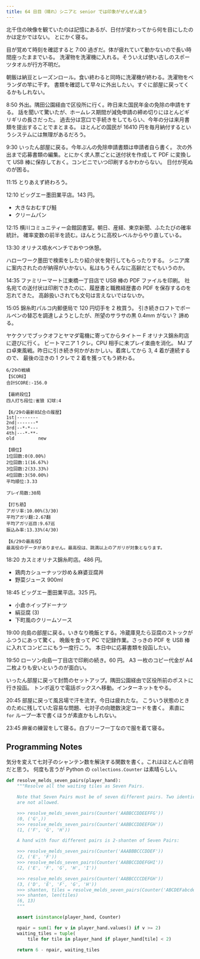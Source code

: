 ```yaml
---
title: 64 日目（晴れ）シニアと senior では印象がぜんぜん違う
---
```


北千住の映像を観ていたのは記憶にあるが、日付が変わってから何を目にしたのかは定かではない。
とにかく寝る。

目が覚めて時刻を確認すると 7:00 過ぎだ。体が疲れていて動かないので長い時間座ったままでいる。
洗濯物を洗濯機に入れる。そういえば使い古しのスポーツタオルが行方不明だ。

朝飯は納豆とレーズンロール。食い終わると同時に洗濯機が終わる。洗濯物をベランダの竿に干す。
書類を確認して早々に外出したい。すぐに部屋に戻ってくるかもしれない。

8:50 外出。隅田公園経由で区役所に行く。昨日来た国民年金の免除の申請をする。
話を聞いて驚いたが、ホームレス期間が減免申請の締め切りにほとんどギリギリの長さだった。
過去分は窓口で手続きをしてもらい、今年の分は来月書類を提出することでまとまる。
ほとんどの国民が 16410 円を毎月納付するというシステムには無理があるだろう。

9:30 いったん部屋に戻る。今年ぶんの免除申請書類は申請者自ら書く。
次の外出まで応募書類の編集。とにかく求人票ごとに送付状を作成して
PDF に変換して USB 棒に保存しておく。コンビニでいつ印刷するかわからない。
日付が死ぬのが困る。

11:15 とりあえず終わろう。

12:10 ビッグエー墨田業平店。143 円。

* 大きなおむすび鮭
* クリームパン

12:15 横川コミュニティー会館図書室。朝日、産経、東京新聞、ふたたびの確率統計。
確率変数の前半を読む。ほんとうに高校レベルからやり直している。

13:30 オリナス噴水ベンチでおやつ休憩。

ハローワーク墨田で検索をしたり紹介状を発行してもらったりする。
シニア席に案内されたのが納得がいかない。私はもうそんなに高齢だとでもいうのか。

14:35 ファミリーマート江東橋一丁目店で USB 棒の PDF ファイルを印刷。
社名宛ての送付状は印刷できたのに、履歴書と職務経歴書の PDF を保存するのを忘れてきた。
高齢扱いされても文句は言えないではないか。

15:05 錦糸町パルコ内郵便局で 120 円切手を 2 枚買う。
引き続きロフトでボールペンの替芯を調達しようとしたが、所望のサラサの黒 0.4mm がない？
諦める。

ヤケクソでブックオフとヤマダ電機に寄ってからタイトー F オリナス錦糸町店に遊びに行く。
ビートマニア 1 クレ。CPU 相手に未プレイ楽曲を消化。
MJ プロ卓東風戦。昨日に引き続き何かがおかしい。着席してから 3, 4 着が連続するので、
最後の泣きの 1 クレで 2 着を獲ってもう終わる。

```text
6/29の戦績
【SCORE】
合計SCORE:-156.0

【最終段位】
四人打ち段位:雀狼 幻球:4

【6/29の最新8試合の履歴】
1st|--------
2nd|-------*
3rd|--*-*---
4th|---*-**-
old         new

【順位】
1位回数:0(0.00%)
2位回数:1(16.67%)
3位回数:2(33.33%)
4位回数:3(50.00%)
平均順位:3.33

プレイ局数:30局

【打ち筋】
アガリ率:10.00%(3/30)
平均アガリ翻:2.67翻
平均アガリ巡目:9.67巡
振込み率:13.33%(4/30)

【6/29の最高役】
最高役のデータがありません。最高役は、跳満以上のアガリが対象となります。
```

18:20 カスミオリナス錦糸町店。486 円。

* 鶏肉カシューナッツ炒め＆麻婆豆腐丼
* 野菜ジュース 900ml

18:45 ビッグエー墨田業平店。325 円。

* 小倉ホイップドーナツ
* 絹豆腐 (3)
* 下町風のクリームソース

19:00 向島の部屋に戻る。いきなり晩飯とする。冷蔵庫見たら豆腐のストックがふつうにあって驚く。
晩飯を食って PC で記録作業。さっきの PDF を USB 棒に入れてコンビニにもう一度行こう。
本日中に応募書類を投函したい。

19:50 ローソン向島一丁目店で印刷の続き。60 円。
A3 一枚のコピー代金が A4 二枚よりも安いというのが面白い。

いったん部屋に戻って封筒のセットアップ。隅田公園経由で区役所前のポストに行き投函。
トンボ返りで電話ボックスへ移動。インターネットをやる。

20:45 部屋に戻って風呂場で汗を流す。今日は疲れたな。
こういう状態のときのために残していた容易な問題、七対子の向聴数決定コードを書く。
素直に `for` ループ一本で書くほうが素直かもしれない。

23:45 麻雀の練習をして寝る。白ブリーフ一丁なので服を着て寝る。

## Programming Notes

気分を変えて七対子のシャンテン数を解決する関数を書く。これはほとんど自明だと思う。
何度も言うが Python の `collections.Counter` は素晴らしい。

```python
def resolve_melds_seven_pairs(player_hand):
    """Resolve all the waiting tiles as Seven Pairs.

    Note that Seven Pairs must be of seven different pairs. Two identical pairs
    are not allowed.

    >>> resolve_melds_seven_pairs(Counter('AABBCCDDEEFFG'))
    (0, ('G',))
    >>> resolve_melds_seven_pairs(Counter('AABBCCDDEEFGH'))
    (1, ('F', 'G', 'H'))

    A hand with four different pairs is 2-shanten of Seven Pairs:

    >>> resolve_melds_seven_pairs(Counter('AAABBBCCCDDEF'))
    (2, ('E', 'F'))
    >>> resolve_melds_seven_pairs(Counter('AABBCCDDEFGHI'))
    (2, ('E', 'F', 'G', 'H', 'I'))

    >>> resolve_melds_seven_pairs(Counter('AABBCCCCDEFGH'))
    (3, ('D', 'E', 'F', 'G', 'H'))
    >>> shanten, tiles = resolve_melds_seven_pairs(Counter('ABCDEFabcdef0'))
    >>> shanten, len(tiles)
    (6, 13)
    """

    assert isinstance(player_hand, Counter)

    npair = sum(1 for v in player_hand.values() if v >= 2)
    waiting_tiles = tuple(
        tile for tile in player_hand if player_hand[tile] < 2)

    return 6 - npair, waiting_tiles
```
